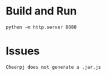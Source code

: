 # Build and Run
```
python -m http.server 8080
```

# Issues
```
Cheerpj does not generate a .jar.js
```
